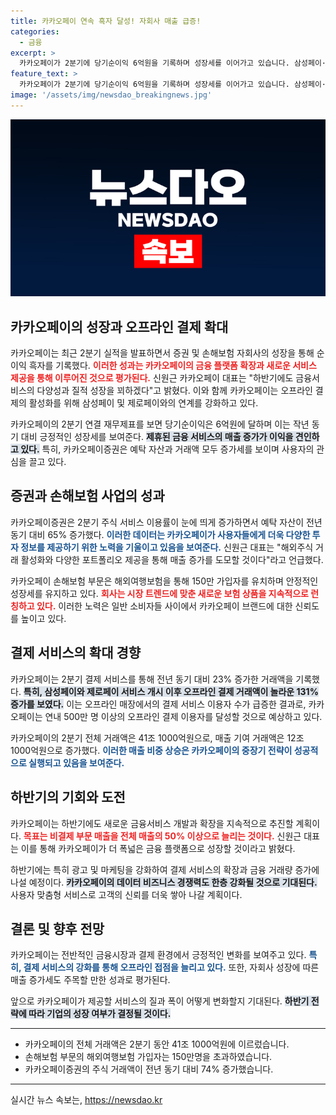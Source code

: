 ```yaml
---
title: 카카오페이 연속 흑자 달성! 자회사 매출 급증!
categories:
  - 금융
excerpt: >
  카카오페이가 2분기에 당기순이익 6억원을 기록하며 성장세를 이어가고 있습니다. 삼성페이·제로페이 연계로 오프라인 결제도 131% 급증, 사용자 수가 500만명에 달할 전망입니다. 금융서비스 강화에 힘입어 지속적인 매출 성장이 기대되네요!
feature_text: >
  카카오페이가 2분기에 당기순이익 6억원을 기록하며 성장세를 이어가고 있습니다. 삼성페이·제로페이 연계로 오프라인 결제도 131% 급증, 사용자 수가 500만명에 달할 전망입니다. 금융서비스 강화에 힘입어 지속적인 매출 성장이 기대되네요!
image: '/assets/img/newsdao_breakingnews.jpg'
---
```


<p><img src="/assets/img/newsdao_breakingnews.jpg" alt="pcversion 속보" /></p>

<h2 data-ke-size="size26">카카오페이의 성장과 오프라인 결제 확대</h2>

<p data-ke-size="size16">카카오페이는 최근 2분기 실적을 발표하면서 증권 및 손해보험 자회사의 성장을 통해 순이익 흑자를 기록했다. <b><span style="color: #ee2323;">이러한 성과는 카카오페이의 금융 플랫폼 확장과 새로운 서비스 제공을 통해 이루어진 것으로 평가된다.</span></b> 신원근 카카오페이 대표는 "하반기에도 금융서비스의 다양성과 질적 성장을 꾀하겠다"고 밝혔다. 이와 함께 카카오페이는 오프라인 결제의 활성화를 위해 삼성페이 및 제로페이와의 연계를 강화하고 있다. </p>

<p data-ke-size="size16">카카오페이의 2분기 연결 재무제표를 보면 당기순이익은 6억원에 달하며 이는 작년 동기 대비 긍정적인 성장세를 보여준다. <b><span style="background-color: #21538527;">제휴된 금융 서비스의 매출 증가가 이익을 견인하고 있다.</span></b> 특히, 카카오페이증권은 예탁 자산과 거래액 모두 증가세를 보이며 사용자의 관심을 끌고 있다. </p>

<h2 data-ke-size="size26">증권과 손해보험 사업의 성과</h2>

<p data-ke-size="size16">카카오페이증권은 2분기 주식 서비스 이용률이 눈에 띄게 증가하면서 예탁 자산이 전년 동기 대비 65% 증가했다. <b><span style="color: #1a5490;">이러한 데이터는 카카오페이가 사용자들에게 더욱 다양한 투자 정보를 제공하기 위한 노력을 기울이고 있음을 보여준다.</span></b> 신원근 대표는 "해외주식 거래 활성화와 다양한 포트폴리오 제공을 통해 매출 증가를 도모할 것이다"라고 언급했다. </p>

<p data-ke-size="size16">카카오페이 손해보험 부문은 해외여행보험을 통해 150만 가입자를 유치하며 안정적인 성장세를 유지하고 있다. <b><span style="color: #ee2323;">회사는 시장 트렌드에 맞춘 새로운 보험 상품을 지속적으로 런칭하고 있다.</span></b> 이러한 노력은 일반 소비자들 사이에서 카카오페이 브랜드에 대한 신뢰도를 높이고 있다. </p>

<h2 data-ke-size="size26">결제 서비스의 확대 경향</h2>

<p data-ke-size="size16">카카오페이는 2분기 결제 서비스를 통해 전년 동기 대비 23% 증가한 거래액을 기록했다. <b><span style="background-color: #21538527;">특히, 삼성페이와 제로페이 서비스 개시 이후 오프라인 결제 거래액이 놀라운 131% 증가를 보였다.</span></b> 이는 오프라인 매장에서의 결제 서비스 이용자 수가 급증한 결과로, 카카오페이는 연내 500만 명 이상의 오프라인 결제 이용자를 달성할 것으로 예상하고 있다.</p>

<p data-ke-size="size16">카카오페이의 2분기 전체 거래액은 41조 1000억원으로, 매출 기여 거래액은 12조 1000억원으로 증가했다. <b><span style="color: #1a5490;">이러한 매출 비중 상승은 카카오페이의 중장기 전략이 성공적으로 실행되고 있음을 보여준다.</span></b> </p>

<h2 data-ke-size="size26">하반기의 기회와 도전</h2>

<p data-ke-size="size16">카카오페이는 하반기에도 새로운 금융서비스 개발과 확장을 지속적으로 추진할 계획이다. <b><span style="color: #ee2323;">목표는 비결제 부문 매출을 전체 매출의 50% 이상으로 늘리는 것이다.</span></b> 신원근 대표는 이를 통해 카카오페이가 더 폭넓은 금융 플랫폼으로 성장할 것이라고 밝혔다. </p>

<p data-ke-size="size16">하반기에는 특히 광고 및 마케팅을 강화하여 결제 서비스의 확장과 금융 거래량 증가에 나설 예정이다. <b><span style="background-color: #21538527;">카카오페이의 데이터 비즈니스 경쟁력도 한층 강화될 것으로 기대된다.</span></b> 사용자 맞춤형 서비스로 고객의 신뢰를 더욱 쌓아 나갈 계획이다. </p>

<h2 data-ke-size="size26">결론 및 향후 전망</h2>

<p data-ke-size="size16">카카오페이는 전반적인 금융시장과 결제 환경에서 긍정적인 변화를 보여주고 있다. <b><span style="color: #1a5490;">특히, 결제 서비스의 강화를 통해 오프라인 접점을 늘리고 있다.</span></b> 또한, 자회사 성장에 따른 매출 증가세도 주목할 만한 성과로 평가된다. </p>

<p data-ke-size="size16">앞으로 카카오페이가 제공할 서비스의 질과 폭이 어떻게 변화할지 기대된다. <b><span style="background-color: #21538527;">하반기 전략에 따라 기업의 성장 여부가 결정될 것이다.</span></b>  </p>

<hr />

<ul>
    <li>카카오페이의 전체 거래액은 2분기 동안 41조 1000억원에 이르렀습니다.</li>
    <li>손해보험 부문의 해외여행보험 가입자는 150만명을 초과하였습니다.</li>
    <li>카카오페이증권의 주식 거래액이 전년 동기 대비 74% 증가했습니다.</li>
</ul>

<hr />
실시간 뉴스 속보는, <a href="https://newsdao.kr" rel="dofollow">https://newsdao.kr</a>


